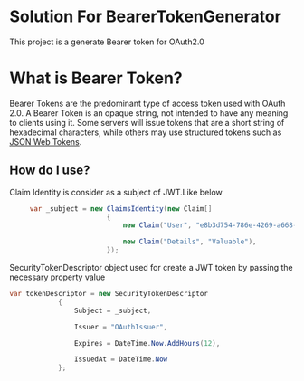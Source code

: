 # Solution For BearerTokenGenerator

This project is a generate Bearer token for OAuth2.0

# What is Bearer Token?
 Bearer Tokens are the predominant type of access token used with OAuth 2.0.
 A Bearer Token is an opaque string, not intended to have any meaning to clients using it. Some servers will issue tokens that are a short string of hexadecimal characters, while others may use structured tokens such as [JSON Web Tokens](https://oauth.net/2/jwt/).
 
## How do I use?

Claim Identity is consider as a subject of JWT.Like below

```C#
     var _subject = new ClaimsIdentity(new Claim[]
                        {
                            new Claim("User", "e8b3d754-786e-4269-a668-7ed7ae580630"),

                            new Claim("Details", "Valuable"),                            
                        });                
```

SecurityTokenDescriptor object used for create a JWT token by passing the necessary property value

```C#
var tokenDescriptor = new SecurityTokenDescriptor
            {
                Subject = _subject,

                Issuer = "OAuthIssuer",

                Expires = DateTime.Now.AddHours(12),

                IssuedAt = DateTime.Now
            };
 ```



